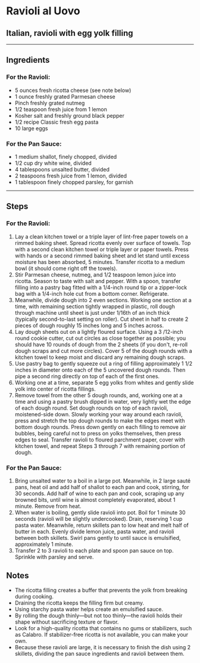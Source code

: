 # Ravioli al Uovo

## Italian, ravioli with egg yolk filling

---

## Ingredients

### For the Ravioli:
* 5 ounces fresh ricotta cheese (see note below)
* 1 ounce freshly grated Parmesan cheese
* Pinch freshly grated nutmeg
* 1/2 teaspoon fresh juice from 1 lemon
* Kosher salt and freshly ground black pepper
* 1/2 recipe Classic fresh egg pasta
* 10 large eggs

### For the Pan Sauce:
* 1 medium shallot, finely chopped, divided
* 1/2 cup dry white wine, divided
* 4 tablespoons unsalted butter, divided
* 2 teaspoons fresh juice from 1 lemon, divided
* 1 tablespoon finely chopped parsley, for garnish

---

## Steps

### For the Ravioli: 
1. Lay a clean kitchen towel or a triple layer of lint-free paper towels on a rimmed baking sheet. Spread ricotta evenly over surface of towels. Top with a second clean kitchen towel or triple layer or paper towels. Press with hands or a second rimmed baking sheet and let stand until excess moisture has been absorbed, 5 minutes. Transfer ricotta to a medium bowl (it should come right off the towels).
2. Stir Parmesan cheese, nutmeg, and 1/2 teaspoon lemon juice into ricotta. Season to taste with salt and pepper. With a spoon, transfer filling into a pastry bag fitted with a 1/4-inch round tip or a zipper-lock bag with a 1/4-inch hole cut from a bottom corner. Refrigerate.
3. Meanwhile, divide dough into 2 even sections. Working one section at a time, with remaining section tightly wrapped in plastic, roll dough through machine until sheet is just under 1/16th of an inch thick (typically second-to-last setting on roller). Cut sheet in half to create 2 pieces of dough roughly 15 inches long and 5 inches across.
4. Lay dough sheets out on a lightly floured surface. Using a 3 /12-inch round cookie cutter, cut out circles as close together as possible; you should have 10 rounds of dough from the 2 sheets (if you don't, re-roll dough scraps and cut more circles). Cover 5 of the dough rounds with a kitchen towel to keep moist and discard any remaining dough scraps.
5. Use pastry bag to gently squeeze out a ring of filling approximately 1 1/2 inches in diameter onto each of the 5 uncovered dough rounds. Then pipe a second ring directly on top of each of the first ones.
6. Working one at a time, separate 5 egg yolks from whites and gently slide yolk into center of ricotta fillings.
7. Remove towel from the other 5 dough rounds, and, working one at a time and using a pastry brush dipped in water, very lightly wet the edge of each dough round. Set dough rounds on top of each ravioli, moistened-side down. Slowly working your way around each ravioli, press and stretch the top dough rounds to make the edges meet with bottom dough rounds. Press down gently on each filling to remove air bubbles, being careful not to press on yolks themselves, then press edges to seal. Transfer ravioli to floured parchment paper, cover with kitchen towel, and repeat Steps 3 through 7 with remaining portion of dough.


### For the Pan Sauce: 
1. Bring unsalted water to a boil in a large pot. Meanwhile, in 2 large sauté pans, heat oil and add half of shallot to each pan and cook, stirring, for 30 seconds. Add half of wine to each pan and cook, scraping up any browned bits, until wine is almost completely evaporated, about 1 minute. Remove from heat.
2. When water is boiling, gently slide ravioli into pot. Boil for 1 minute 30 seconds (ravioli will be slightly undercooked). Drain, reserving 1 cup pasta water. Meanwhile, return skillets pan to low heat and melt half of butter in each. Evenly divide lemon juice, pasta water, and ravioli between both skillets. Swirl pans gently to until sauce is emulsified, approximately 1 minute.
3. Transfer 2 to 3 ravioli to each plate and spoon pan sauce on top. Sprinkle with parsley and serve.


## Notes
* The ricotta filling creates a buffer that prevents the yolk from breaking during cooking.
* Draining the ricotta keeps the filling firm but creamy.
* Using starchy pasta water helps create an emulsified sauce.
* By rolling the dough thinly—but not too thinly—the ravioli holds their shape without sacrificing texture or flavor.
* Look for a high-quality ricotta that contains no gums or stabilizers, such as Calabro. If stabilizer-free ricotta is not available, you can make your own.
* Because these ravioli are large, it is necessary to finish the dish using 2 skillets, dividing the pan sauce ingredients and ravioli between them.
